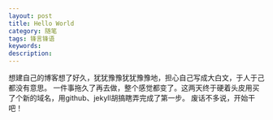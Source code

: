 ```yaml
---
layout: post
title: Hello World
category: 随笔
tags: 锋言锋语
keywords: 
description: 
---
```

想建自己的博客想了好久，犹犹豫豫犹犹豫豫地，担心自己写成大白文，于人于己都没有意思。
一件事拖久了再去做，整个感觉都变了。这两天终于硬着头皮用买了个新的域名，用github、jekyll胡搞瞎弄完成了第一步。 
废话不多说，开始干吧！

